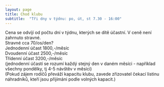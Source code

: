 ```yaml
---
layout: page
title: Chod klubu
subtitle:  "Tři dny v týdnu: po, út, st 7.30 - 16:00"
---
```




Cena se odvíjí od počtu dní v týdnu, kterých se dítě účastní. V ceně není zahrnuto stravné.  
Stravné cca 70/os/den?  
Jednodenní účast 1800,-/měsíc  
Dvoudenní účast 2500,-/měsíc  
Třídenní účast 3200,-/měsíc  
(jednodenní účastí se rozumí každý stejný den v daném měsíci - například všechny pondělky, tj 4-5 návštěv v měsíci)  
(Pokud zájem rodičů převáží kapacitu klubu, zavede zřizovatel čekací listinu náhradníků, kteří jsou přijímáni podle volných kapacit.)

